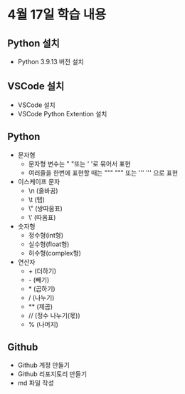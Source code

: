 # 4월 17일 학습 내용
## Python 설치
- Python 3.9.13 버전 설치
## VSCode 설치
- VSCode 설치
- VSCode Python Extention 설치
## Python
- 문자형
  - 문자형 변수는 " "또는 ' '로 묶어서 표현
  - 여러줄을 한번에 표현할 때는 """ """ 또는 ''' ''' 으로 표현 
- 이스케이프 문자
  - \n (줄바꿈)
  - \t (탭)
  - \\" (쌍따옴표)
  - \\' (따옴표)
- 숫자형
  - 정수형(int형)
  - 실수형(float형)
  - 허수형(complex형) 
- 연산자
  - \+ (더하기)
  - \- (빼기)
  - \* (곱하기)
  - / (나누기)
  - \*\* (제곱)
  - // (정수 나누기(몫))
  - % (나머지)
## Github
- Github 계정 만들기
- Github 리포지토리 만들기
- md 파일 작성
